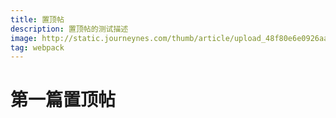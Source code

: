 ```yaml
---
title: 置顶帖
description: 置顶帖的测试描述
image: http://static.journeynes.com/thumb/article/upload_48f80e6e0926aa39df33ba04523ff4b2.png
tag: webpack
---
```


# 第一篇置顶帖